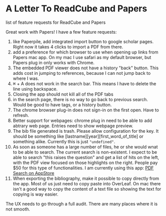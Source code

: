 # A Letter To ReadCube and Papers
list of feature requests for ReadCube and Papers

Great work with Papers! I have a few feature requests:

1. like Paperpile, add integrated import button to google scholar pages. Right now it takes 4 clicks to import a PDF from there.
2. add a preference for which browser to use when opening up links from Papers mac app. On my mac I use safari as my default browser, but Papers plug in only works with Chrome.
3. The embedded PDF viewer does not have a history "back" button. This adds cost in jumping to references, because I can not jump back to where I was.
4. <kbd>⌘</kbd> + A does not work in the search bar. This means I have to delete the line using backspace.
5. Closing the app should not kill all of the PDF tabs
6. in the search page, there is no way to go back to previous search. Would be good to have tags, or a history button.
7. The chrome browser plug-in does not sign-in on the first open. Have to refresh.
8. Better support for webpages: chrome plug in need to be able to add abtrary web page. Entries need to show webpage preview.
9. The bib file generated is trash. Please allow configuration for the key. It should be something like [lastname][year][first_word_of_title] or something alike. Currently this is just `"undefined"`.
10. As soon as someone has a large number of files, he or she would wnat to be able to search. The current search is non-existent. I expect to be able to search "this raises the question" and get a list of hits on the left, with the PDF view focused on those highlights on the right. People pay $50 for this type of functionalities. I am currently using this app: [PDF Search on AppStore](https://apps.apple.com/us/app/pdf-search/id1303227688)
11. When exporting the bibliography, make it possible to copy directly from the app. Most of us just need to copy paste into OverLeaf. On mac there isn't a good way to copy the content of a text file so showing the text for copying is way easier.

The UX needs to go through a full audit. There are many places where it is not smooth.
